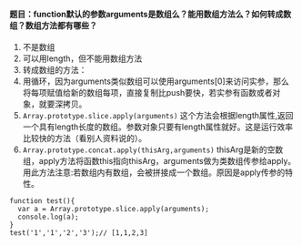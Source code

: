 #### 题目：function默认的参数arguments是数组么？能用数组方法么？如何转成数组？数组方法都有哪些？

1. 不是数组
2. 可以用length，但不能用数组方法
3. 转成数组的方法：
  1. 用循环，因为arguments类似数组可以使用arguments[0]来访问实参，那么将每项赋值给新的数组每项，直接复制比push要快，若实参有函数或者对象，就要深拷贝。
  2. `Array.prototype.slice.apply(arguments)` 这个方法会根据length属性,返回一个具有length长度的数组。参数对象只要有length属性就好。这是运行效率比较快的方法（看别人资料说的）。
  3. `Array.prototype.concat.apply(thisArg,arguments)` thisArg是新的空数组，apply方法将函数this指向thisArg，arguments做为类数组传参给apply。用此方法注意:若数组内有数组，会被拼接成一个数组。原因是apply传参的特性。
  ```
  function test(){
    var a = Array.prototype.slice.apply(arguments);
    console.log(a);
  }
  test('1','1','2','3');// [1,1,2,3]
  ```
